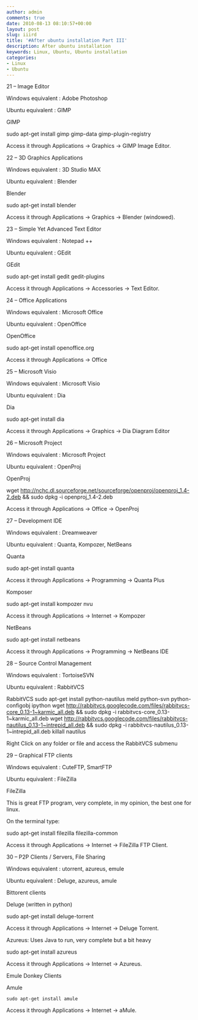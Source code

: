 ```yaml
---
author: admin
comments: true
date: 2010-08-13 08:10:57+00:00
layout: post
slug: iiird
title: '#After ubuntu installation Part III'
description: After ubuntu installation
keywords: Linux, Ubuntu, Ubuntu installation
categories:
- Linux
- Ubuntu
---
```


21 – Image Editor

Windows equivalent : Adobe Photoshop

Ubuntu equivalent : GIMP

GIMP

sudo apt-get install gimp gimp-data gimp-plugin-registry  <!--more-->

Access it through Applications → Graphics → GIMP Image Editor.

22 – 3D Graphics Applications

Windows equivalent : 3D Studio MAX

Ubuntu equivalent : Blender

Blender

sudo apt-get install blender

Access it through Applications → Graphics → Blender (windowed).

23 – Simple Yet Advanced Text Editor

Windows equivalent : Notepad ++

Ubuntu equivalent : GEdit

GEdit

sudo apt-get install gedit gedit-plugins

Access it through Applications → Accessories → Text Editor.

24 – Office Applications

Windows equivalent : Microsoft Office

Ubuntu equivalent : OpenOffice

OpenOffice

sudo apt-get install openoffice.org

Access it through Applications → Office

25 – Microsoft Visio

Windows equivalent : Microsoft Visio

Ubuntu equivalent : Dia

Dia

sudo apt-get install dia

Access it through Applications → Graphics → Dia Diagram Editor

26 – Microsoft Project

Windows equivalent : Microsoft Project

Ubuntu equivalent : OpenProj

OpenProj

wget http://nchc.dl.sourceforge.net/sourceforge/openproj/openproj_1.4-2.deb && sudo dpkg -i openproj_1.4-2.deb

Access it through Applications → Office → OpenProj

27 – Development IDE

Windows equivalent : Dreamweaver

Ubuntu equivalent : Quanta, Kompozer, NetBeans

Quanta

sudo apt-get install quanta

Access it through Applications → Programming → Quanta Plus

Komposer

sudo apt-get install kompozer nvu

Access it through Applications → Internet → Kompozer

NetBeans

sudo apt-get install netbeans

Access it through Applications → Programming → NetBeans IDE

28 – Source Control Management

Windows equivalent : TortoiseSVN

Ubuntu equivalent : RabbitVCS

RabbitVCS
sudo apt-get install python-nautilus meld python-svn python-configobj ipython
wget  http://rabbitvcs.googlecode.com/files/rabbitvcs-core_0.13-1~karmic_all.deb  && sudo dpkg -i rabbitvcs-core_0.13-1~karmic_all.deb
wget  http://rabbitvcs.googlecode.com/files/rabbitvcs-nautilus_0.13-1~intrepid_all.deb  && sudo dpkg -i rabbitvcs-nautilus_0.13-1~intrepid_all.deb
killall nautilus

Right Click on any folder or file and access the RabbitVCS submenu

29 – Graphical FTP clients

Windows equivalent : CuteFTP, SmartFTP

Ubuntu equivalent : FileZilla

FileZilla

This is great FTP program, very complete, in my opinion, the best one for linux.

On the terminal type:

sudo apt-get install filezilla filezilla-common

Access it through Applications → Internet → FileZilla FTP Client.

30 – P2P Clients / Servers, File Sharing

Windows equivalent : utorrent, azureus, emule

Ubuntu equivalent : Deluge, azureus, amule

Bittorent clients

Deluge (written in python)

sudo apt-get install deluge-torrent

Access it through Applications → Internet → Deluge Torrent.

Azureus: Uses Java to run, very complete but a bit heavy

sudo apt-get install azureus

Access it through Applications → Internet → Azureus.

Emule Donkey Clients

Amule

`sudo apt-get install amule`

Access it through Applications → Internet → aMule.
